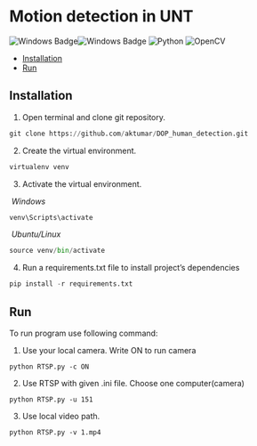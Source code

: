 # Motion detection in UNT

![Windows Badge](https://img.shields.io/badge/Windows-0078D6?style=for-the-badge&logo=windows&logoColor=white)![Windows Badge](https://img.shields.io/badge/Ubuntu-E95420?style=for-the-badge&logo=ubuntu&logoColor=white) ![Python](https://img.shields.io/badge/python-3670A0?style=for-the-badge&logo=python&logoColor=ffdd54) ![OpenCV](https://img.shields.io/badge/opencv-%23white.svg?style=for-the-badge&logo=opencv&logoColor=white)



- [Installation](#Installation)
- [Run](#Run)





<a name="Installation" />

## Installation

1. Open terminal and clone git repository. 

```python
git clone https://github.com/aktumar/DOP_human_detection.git
```

2. Create the virtual environment.

```python
virtualenv venv
```

3. Activate the virtual environment.

​	*Windows*

```python
venv\Scripts\activate
```

​	*Ubuntu/Linux*

```python
source venv/bin/activate
```

4. Run a requirements.txt file to install project’s dependencies

```python
pip install -r requirements.txt
```



<a name="Run" />

## Run

To run program use following command:

1. Use your local camera. Write ON to run camera

```
python RTSP.py -c ON
```

2. Use RTSP with given .ini file. Choose one computer(camera)

```
python RTSP.py -u 151
```

3. Use local video path.

```
python RTSP.py -v 1.mp4
```

